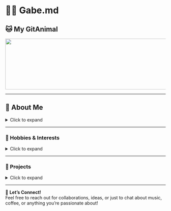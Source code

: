 # 🏄‍♂️ Gabe.md

## 🐱 My GitAnimal

<a href="https://github.com/devxb/gitanimals">
  <img
    src="https://render.gitanimals.org/lines/gabeperez"
    width="800"
    height="160"
  />
</a>

---

## 👋 About Me

<details>
<summary>Click to expand</summary>

Hi there! I'm traditionally a digital marketing professional and social media specialist but have always been a hacker at heart. Currently building apps and building up my dev chops by spinning up little projects here and there.

</details>

---

### 🎵 Hobbies & Interests

<details>
<summary>Click to expand</summary>

- **Music:** I’ve played saxophone for 11 years and can also play the guitar. Music is a huge part of my life, and my ears even move involuntarily to certain sounds or when I’m playing!
- **Fitness:** Staying fit and active is a priority. I enjoy working out and keeping up with a healthy lifestyle.
- **Coffee & Matcha Lover:** I’m passionate about discovering new coffee shops and getting fueled to build things for [gimme.coffee](https://gimme.coffee).
- **Tinkering & Tech:** I love experimening with tech and am currently using Curosr and Warp to build apps both web and MacOS based.
- **Family Life:** A proud parent of two adorable kids.
</details>

---

### 🌟 Projects

<details>
<summary>Click to expand</summary>

1. **gimme.coffee:** The name I release the apps and tools I hack together when under coffee.
2. **Shonan Lifestyle Blog:** Trying to share more about my life in Fujisawa.
3. **Radio Project:** Develop a Japanese-inspired radio station based on my environment and music tastes.
4. **Portfolio App:** Utilize Apple’s App Clip experience for creative networking.
5. **Personal Growth:** Keep learning, tinkering, and growing as a multi-faceted individual.

</details>

---

📩 **Let’s Connect!**  
Feel free to reach out for collaborations, ideas, or just to chat about music, coffee, or anything you’re passionate about!
